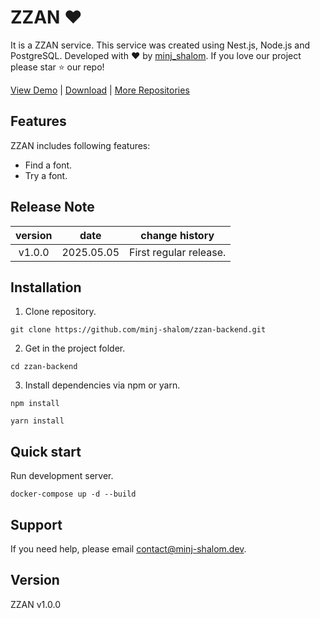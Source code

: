 # ZZAN ❤️

It is a ZZAN service. This service was created using Nest.js, Node.js and PostgreSQL. Developed with ❤️ by [minj_shalom](https://github.com/minj-shalom). If you love our project please star ⭐️ our repo!

[View Demo](https://zzan.minj-shalom.dev/) | [Download](https://github.com/minj-shalom/zzan-backend/archive/refs/heads/master.zip) | [More Repositories](https://github.com/minj-shalom?tab=repositories)

## Features

ZZAN includes following features:

- Find a font.
- Try a font.

## Release Note

| version |    date    | change history         |
| :-----: | :--------: | ---------------------- |
| v1.0.0  | 2025.05.05 | First regular release. |

## Installation

1. Clone repository.

```shell
git clone https://github.com/minj-shalom/zzan-backend.git
```

2. Get in the project folder.

```shell
cd zzan-backend
```

3. Install dependencies via npm or yarn.

```shell
npm install
```

```shell
yarn install
```

## Quick start

Run development server.

```shell
docker-compose up -d --build
```

## Support

If you need help, please email [contact@minj-shalom.dev](mailto:contact@minj-shalom.dev).

## Version

ZZAN v1.0.0
